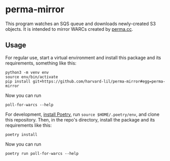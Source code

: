 perma-mirror
============

This program watches an SQS queue and downloads newly-created S3
objects. It is intended to mirror WARCs created by
[perma.cc](https://perma.cc/).

Usage
-----

For regular use, start a virtual environment and install this package
and its requirements, something like this:

    python3 -m venv env
    source env/bin/activate
    pip install git+https://github.com/harvard-lil/perma-mirror#egg=perma-mirror

Now you can run

    poll-for-warcs --help

For development, [install
Poetry](https://python-poetry.org/docs/#installation), run `source
$HOME/.poetry/env`, and clone this repository. Then, in the repo's
directory, install the package and its requirements like this:

    poetry install

Now you can run

    poetry run poll-for-warcs --help
